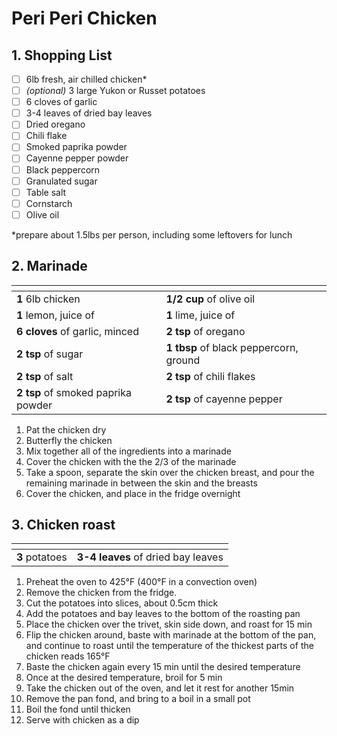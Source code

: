 # Peri Peri Chicken

## 1. Shopping List

- [ ] 6lb fresh, air chilled chicken*
- [ ] *(optional)* 3 large Yukon or Russet potatoes
- [ ] 6 cloves of garlic
- [ ] 3-4 leaves of dried bay leaves
- [ ] Dried oregano 
- [ ] Chili flake
- [ ] Smoked paprika powder
- [ ] Cayenne pepper powder
- [ ] Black peppercorn
- [ ] Granulated sugar
- [ ] Table salt
- [ ] Cornstarch
- [ ] Olive oil

*prepare about 1.5lbs per person, including some leftovers for lunch

## 2. Marinade
|<!-- -->|<!-- -->|
|---|---|
| **1** 6lb chicken |**1/2 cup** of olive oil |
| **1** lemon, juice of | **1** lime, juice of |
| **6 cloves** of garlic, minced | **2 tsp** of oregano |
| **2 tsp** of sugar | **1 tbsp** of black peppercorn, ground |
| **2 tsp** of salt | **2 tsp** of chili flakes | 
| **2 tsp** of smoked paprika powder | **2 tsp** of cayenne pepper |

1. Pat the chicken dry
2. Butterfly the chicken
3. Mix together all of the ingredients into a marinade
4. Cover the chicken with the the 2/3 of the marinade
5. Take a spoon, separate the skin over the chicken breast, and pour the remaining marinade in between the skin and the breasts
6. Cover the chicken, and place in the fridge overnight

## 3. Chicken roast
|<!-- -->|<!-- -->|
|---|---|
| **3** potatoes | **3-4 leaves** of dried bay leaves |

1. Preheat the oven to 425°F (400°F in a convection oven)
2. Remove the chicken from the fridge.
3. Cut the potatoes into slices, about 0.5cm thick 
4. Add the potatoes and bay leaves to the bottom of the roasting pan
5. Place the chicken over the trivet, skin side down, and roast for 15 min
6. Flip the chicken around, baste with marinade at the bottom of the pan, and continue to roast until the temperature of the thickest parts of the chicken reads 165°F
7. Baste the chicken again every 15 min until the desired temperature
8. Once at the desired temperature, broil for 5 min
9. Take the chicken out of the oven, and let it rest for another 15min
10. Remove the pan fond, and bring to a boil in a small pot
11. Boil the fond until thicken
12. Serve with chicken as a dip
